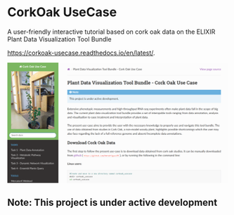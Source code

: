 # CorkOak UseCase
A user-friendly interactive tutorial based on cork oak data on the ELIXIR Plant Data Visualization Tool Bundle

https://corkoak-usecase.readthedocs.io/en/latest/.

![image](/Usecase_page.PNG)

## Note: This project is under active development
